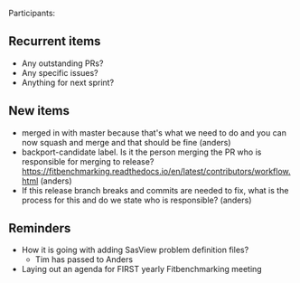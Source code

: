 Participants:

Recurrent items
----------------
* Any outstanding PRs?
* Any specific issues?
* Anything for next sprint?

New items
---------

* merged in with master because that's what we need to do and you can now squash and merge and that should be fine (anders)
* backport-candidate label. Is it the person merging the PR who is responsible for merging to release? https://fitbenchmarking.readthedocs.io/en/latest/contributors/workflow.html (anders)
* If this release branch breaks and commits are needed to fix, what is the process for this and do we state who is responsible? (anders)

Reminders
---------
* How it is going with adding SasView problem definition files?
  - Tim has passed to Anders
* Laying out an agenda for FIRST yearly Fitbenchmarking meeting
